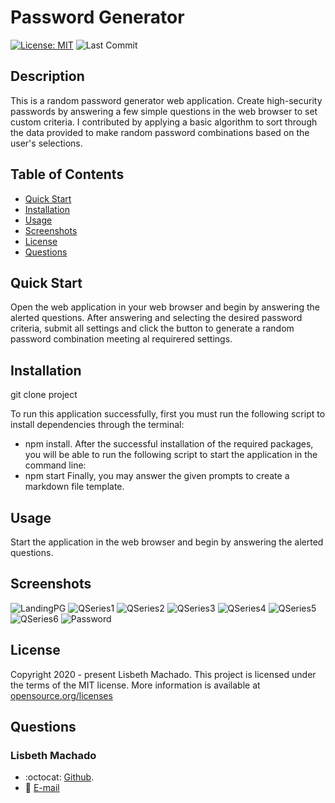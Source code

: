 # Password Generator

[![License: MIT](https://img.shields.io/badge/License-MIT-yellow.svg)](https://opensource.org/licenses/MIT)
![Last Commit](https://img.shields.io/github/last-commit/lisbethmachado/password-generator)

## Description

This is a random password generator web application. Create high-security passwords by answering a few simple questions in the web browser to set custom criteria. I contributed by applying a basic algorithm to sort through the data provided to make random password combinations based on the user's selections.

## Table of Contents    
* [Quick Start](#quick-start)
* [Installation](#installation)
* [Usage](#usage)
* [Screenshots](#screenshots)
* [License](#license)
* [Questions](#questions)  

## Quick Start
Open the web application in your web browser and begin by answering the alerted questions. After answering and selecting the desired password criteria, submit all settings and click the button to generate a random password combination meeting al requirered settings.

## Installation
git clone project

To run this application successfully, first you must run the following script to install dependencies through the terminal: 
- npm install.
After the successful installation of the required packages, you will be able to run the following script to start the application in the command line:
- npm start
Finally, you may answer the given prompts to create a markdown file template.

## Usage 
Start the application in the web browser and begin by answering the alerted questions.
      
## Screenshots

![LandingPG](./assets/landing-pg.png)
![QSeries1](./assets/q-series-1.png)
![QSeries2](./assets/q-series-2.png)
![QSeries3](./assets/q-series-3.png)
![QSeries4](./assets/q-series-4.png)
![QSeries5](./assets/q-series-5.png)
![QSeries6](./assets/q-series-6.png)
![Password](./assets/password.png)


## License
Copyright 2020 - present Lisbeth Machado.
This project is licensed under the terms of the MIT license. 
More information is available at [opensource.org/licenses](https://opensource.org/licenses/MIT)

## Questions
### Lisbeth Machado
* :octocat: [Github](http://www.github.com/lisbethmachado).
* 📧 [E-mail](mailto:lisbeth.webdev@gmail.com)
